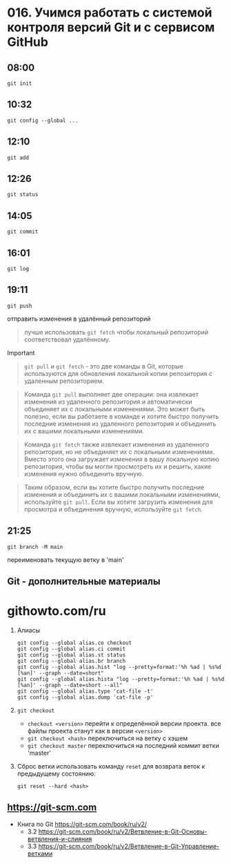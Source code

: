 # 016. Учимся работать с системой контроля версий Git и с сервисом GitHub

## 08:00
	git init

## 10:32
	git config --global ...

## 12:10
	git add

## 12:26
	git status

## 14:05
	git commit

## 16:01
	git log

## 19:11
	git push 
отправить изменения в удалённый репозиторий
> лучше использовать `git fetch` чтобы локальный репозиторий соответствовал удалённому.

> [!IMPORTANT]

> `git pull` и `git fetch` - это две команды в Git, которые используются для обновления локальной копии репозитория с удаленным репозиторием. 

> Команда `git pull` выполняет две операции: она извлекает изменения из удаленного репозитория и автоматически объединяет их с локальными изменениями. Это может быть полезно, если вы работаете в команде и хотите быстро получить последние изменения из удаленного репозитория и объединить их с вашими локальными изменениями.

> Команда `git fetch` также извлекает изменения из удаленного репозитория, но не объединяет их с локальными изменениями. Вместо этого она загружает изменения в вашу локальную копию репозитория, чтобы вы могли просмотреть их и решить, какие изменения нужно объединить вручную. 

> Таким образом, если вы хотите быстро получить последние изменения и объединить их с вашими локальными изменениями, используйте `git pull`. Если вы хотите загрузить изменения для просмотра и объединения вручную, используйте `git fetch`.

## 21:25
	git branch -M main 
переименовать текущую ветку в  'main'

## Git - дополнительные материалы

# githowto.com/ru

1. Алиасы
	````
	git config --global alias.co checkout
	git config --global alias.ci commit
	git config --global alias.st status
	git config --global alias.br branch
	git config --global alias.hist "log --pretty=format:'%h %ad | %s%d [%an]' --graph --date=short"
	git config --global alias.hista "log --pretty=format:'%h %ad | %s%d [%an]' --graph --date=short --all"
	git config --global alias.type 'cat-file -t'
	git config --global alias.dump 'cat-file -p'
	````
1. `git checkout`
	+ `checkout <version>`
		перейти к определённой версии проекта. все файлы проекта станут как в версии `<version>`
	+ `git checkout <hash>` 
		переключиться на ветку с хэшем <hash>
	+ `git checkout master`
		переключиться на последний коммит ветки 'master'

1. Сброс ветки
	использовать команду `reset` для возврата веток к предыдущему состоянию:
	
	`git reset --hard <hash>`

## <https://git-scm.com>

+ Книга по Git <https://git-scm.com/book/ru/v2/>
	+ 3.2 <https://git-scm.com/book/ru/v2/Ветвление-в-Git-Основы-ветвления-и-слияния>
	+ 3.3 <https://git-scm.com/book/ru/v2/Ветвление-в-Git-Управление-ветками>